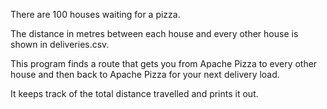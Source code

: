 There are 100 houses waiting for a pizza. 

The distance in metres between each house and every other house is shown in deliveries.csv.

This program finds a route that gets you from Apache Pizza to every other house and then back to Apache Pizza for your next delivery load.

It keeps track of the total distance travelled and prints it out.
